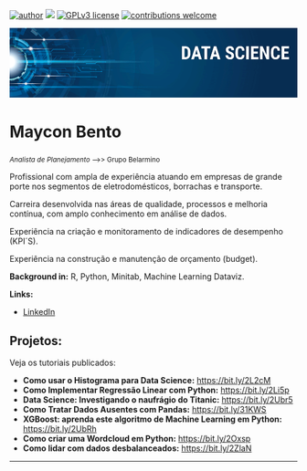 [![author](https://img.shields.io/badge/author-bentom-red.svg)](https://www.linkedin.com/in/maycon-bento-04116b180/) [![](https://img.shields.io/badge/python-3.7+-blue.svg)](https://www.python.org/downloads/release/python-365/) [![GPLv3 license](https://img.shields.io/badge/License-GPLv3-blue.svg)](http://perso.crans.org/besson/LICENSE.html) [![contributions welcome](https://img.shields.io/badge/contributions-welcome-brightgreen.svg?style=flat)](https://github.com/bento/data_science/issues)

<p align="center">
  <img src="banner.png" >
</p>

# Maycon Bento
<sub>*Analista de Planejamento* -->> Grupo Belarmino</sub>

Profissional com ampla de experiência atuando em empresas de grande porte nos segmentos de eletrodomésticos, borrachas e transporte.

Carreira desenvolvida nas áreas de qualidade, processos e melhoria contínua, com amplo conhecimento em análise de dados.

Experiência na criação e monitoramento de indicadores de desempenho (KPI´S).

Experiência na construção e manutenção de orçamento (budget).

**Background in:** R, Python, Minitab, Machine Learning Dataviz.

**Links:**
* [LinkedIn](https://www.linkedin.com/in/maycon-bento-04116b180/)

## Projetos:
Veja os tutoriais publicados:

* **Como usar o Histograma para Data Science:** https://bit.ly/2L2cM
* **Como Implementar Regressão Linear com Python:** https://bit.ly/2Li5p
* **Data Science: Investigando o naufrágio do Titanic:** https://bit.ly/2Ubr5
* **Como Tratar Dados Ausentes com Pandas:** https://bit.ly/31KWS
* **XGBoost: aprenda este algoritmo de Machine Learning em Python:** https://bit.ly/2UbRh
* **Como criar uma Wordcloud em Python:** https://bit.ly/2Oxsp
* **Como lidar com dados desbalanceados:** https://bit.ly/2ZlaN

---

